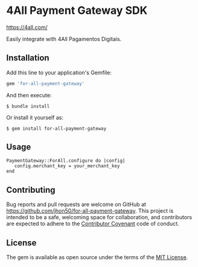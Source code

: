 # 4All Payment Gateway SDK
https://4all.com/

Easily integrate with 4All Pagamentos Digitais.

## Installation

Add this line to your application's Gemfile:

```ruby
gem 'for-all-payment-gateway'
```

And then execute:

    $ bundle install

Or install it yourself as:

    $ gem install for-all-payment-gateway

## Usage

    PaymentGateway::ForAll.configure do |config|
       config.merchant_key = your_merchant_key
    end

## Contributing

Bug reports and pull requests are welcome on GitHub at https://github.com/jhon50/for-all-payment-gateway. This project is intended to be a safe, welcoming space for collaboration, and contributors are expected to adhere to the [Contributor Covenant](http://contributor-covenant.org) code of conduct.

## License

The gem is available as open source under the terms of the [MIT License](https://opensource.org/licenses/MIT).
